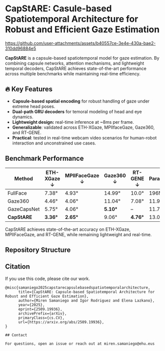 # CapStARE: Casule-based Spatiotemporal Architecture for Robust and Efficient Gaze Estimation

https://github.com/user-attachments/assets/b40557ce-3e4e-430a-bae2-310dd96884e5

**CapStARE** is a capsule-based spatiotemporal model for gaze estimation. By combining capsule networks, attention mechanisms, and lightweight temporal decoders, CapStARE achieves state-of-the-art performance across multiple benchmarks while maintaining real-time efficiency. 

## 🔥 Key Features
- **Capsule-based spatial encoding** for robust handling of gaze under extreme head poses.
- **Dual-path GRU decoders** for temoral modeling of head and eye dynamics.
- **Lightweight design:** real-time inference at ~8ms per frame.
- **Generalizable**: validated across ETH-XGaze, MPIIfaceGaze, Gaze360, and RT-GENE.
- **Practical**: tested in real-time webcam video scenarios for human-robot interaction and unconstrained use cases.

## Benchmark Performance

| Method       | ETH-XGaze ↓ | MPIIFaceGaze ↓ | Gaze360 ↓ | RT-GENE ↓ | Params |
| ------------ | ----------- | -------------- | --------- | --------- | ------ |
| FullFace     | 7.38°       | 4.93°          | 14.99°    | 10.0°     | 196M   |
| Gaze360      | 4.46°       | 4.06°          | 11.04°    | 7.08°     | 11.9M  |
| GazeCapsNet  | 5.75°       | 4.06°          | **5.10°** | –         | 11.7M  |
| **CapStARE** | **3.36°**   | **2.65°**      | 9.06°     | **4.76°** | 13.0M  |

CapStARE achieves state-of-the-art accuracy on ETH-XGaze, MPIIFaceGaze, and RT-GENE, while remaining lightweight and real-time.

## Repository Structure

## Citation

If you use this code, please cite our work.

```bibtext
@misc{samaniego2025capstarecapsulebasedspatiotemporalarchitecture,
      title={CapStARE: Capsule-based Spatiotemporal Architecture for Robust and Efficient Gaze Estimation}, 
      author={Miren Samaniego and Igor Rodriguez and Elena Lazkano},
      year={2025},
      eprint={2509.19936},
      archivePrefix={arXiv},
      primaryClass={cs.CV},
      url={https://arxiv.org/abs/2509.19936}, 
}

## Contact

For questions, open an issue or reach out at miren.samaniego@ehu.eus


